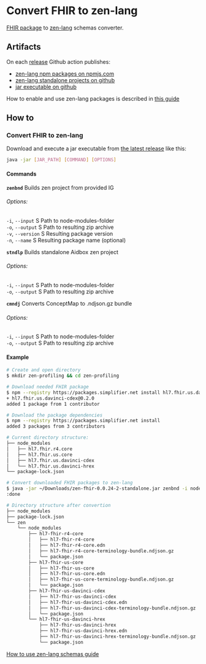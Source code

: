 <!---
Input:
- FHIR npm package (simplifier.net repo)

Output:
- zen-lang npm package (npmjs.com)
- zen-lang package as Aidbox standalone project (zip, github release)
- Executable (jar, github release)

TODO: Convert zen-lang to FHIR
-->
# Convert FHIR to zen-lang
[FHIR package](https://registry.fhir.org/learn) to [zen-lang](https://github.com/zen-lang/zen) schemas converter.

## Artifacts
On each [release](https://github.com/zen-lang/fhir/releases) Github action publishes:
- [zen-lang npm packages on npmjs.com](https://www.npmjs.com/search?q=%40zen-lang%2F)
- [zen-lang standalone projects on github](https://github.com/zen-lang/fhir/releases/latest)
- [jar executable on github](https://github.com/zen-lang/fhir/releases/latest)

How to enable and use zen-lang packages is described in [this guide](https://docs.aidbox.app/profiling/draft-profiling-with-zen-lang)

## How to

### Convert FHIR to zen-lang

Download and execute a jar executable from [the latest release](https://github.com/zen-lang/fhir/releases/latest) like this:
```bash
java -jar [JAR_PATH] [COMMAND] [OPTIONS]
```
  
  #### Commands
  **`zenbnd`**               Builds zen project from provided IG
  ###### Options:
   `-i`, `--input` S    Path to node-modules-folder\
   `-o`, `--output` S   Path to resulting zip archive\
   `-v`, `--version` S  Resulting package version\
   `-n`, `--name` S     Resulting package name (optional)
   
  **`stndlp`**               Builds standalone Aidbox zen project
  ###### Options:
   `-i`, `--input` S   Path to node-modules-folder\
   `-o`, `--output` S  Path to resulting zip archive
   
  **`cmndj`**                Converts ConceptMap to .ndjson.gz bundle
  ###### Options:
   `-i`, `--input` S   Path to node-modules-folder\
   `-o`, `--output` S  Path to resulting zip archive

#### Example

```bash
# Create and open directory
$ mkdir zen-profiling && cd zen-profiling

# Download needed FHIR package
$ npm --registry https://packages.simplifier.net install hl7.fhir.us.davinci-cdex@latest                                
+ hl7.fhir.us.davinci-cdex@0.2.0
added 1 package from 1 contributor

# Download the package dependencies
$ npm --registry https://packages.simplifier.net install                                                                 
added 3 packages from 3 contributors

# Current directory structure:
├── node_modules
│   ├── hl7.fhir.r4.core
│   ├── hl7.fhir.us.core
│   ├── hl7.fhir.us.davinci-cdex
│   └── hl7.fhir.us.davinci-hrex
└── package-lock.json

# Convert downloaded FHIR packages to zen-lang
$ java -jar ~/Downloads/zen-fhir-0.0.24-2-standalone.jar zenbnd -i node_modules -o zen/node_modules -v 0.1.0   
:done

# Directory structure after convertion
├── node_modules
├── package-lock.json
└── zen
    └── node_modules
        ├── hl7-fhir-r4-core
        │   ├── hl7-fhir-r4-core
        │   ├── hl7-fhir-r4-core.edn
        │   ├── hl7-fhir-r4-core-terminology-bundle.ndjson.gz
        │   └── package.json
        ├── hl7-fhir-us-core
        │   ├── hl7-fhir-us-core
        │   ├── hl7-fhir-us-core.edn
        │   ├── hl7-fhir-us-core-terminology-bundle.ndjson.gz
        │   └── package.json
        ├── hl7-fhir-us-davinci-cdex
        │   ├── hl7-fhir-us-davinci-cdex
        │   ├── hl7-fhir-us-davinci-cdex.edn
        │   ├── hl7-fhir-us-davinci-cdex-terminology-bundle.ndjson.gz
        │   └── package.json
        └── hl7-fhir-us-davinci-hrex
            ├── hl7-fhir-us-davinci-hrex
            ├── hl7-fhir-us-davinci-hrex.edn
            ├── hl7-fhir-us-davinci-hrex-terminology-bundle.ndjson.gz
            └── package.json
```
[How to use zen-lang schemas guide](https://docs.aidbox.app/profiling/draft-profiling-with-zen-lang)

<!---
### Convert zen-lang to FHIR
TBD
-->

